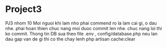 # Project3
PJ3 nhom 10
Moi nguoi khi lam nho phai commend ro la lam cai gi, o dau nhe. phai hoan thien chuc nang moi duoc commit len nhe.
 chuc nang loi thi ko commit. Thong tin DB sua theo file .env , config/database.php
 neu lan dau gap van de gi thi co the chay lenh php artisan cache:clear
